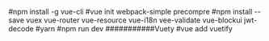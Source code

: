 #npm install -g vue-cli
#vue init webpack-simple precompre
#npm install --save vuex vue-router vue-resource vue-i18n vee-validate vue-blockui jwt-decode
#yarn
#npm run dev
###########Vuety
#vue add vuetify
#
#
#
#
#
#
#
#
#
#
#
#
#
#
#
#
#
#
#
#
#
#
#
#
#